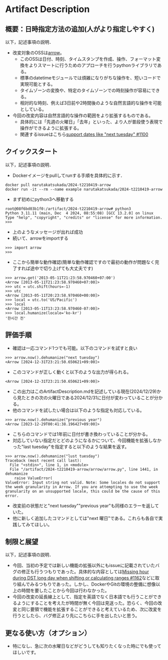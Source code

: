 # Artifact Description

## 概要：日時指定方法の追加(人がより指定しやすく)


以下，記述事項の説明．

* 改変対象のOSSは[arrow](arrow-py/arrow)。
  + このOSSは日付、時刻、タイムスタンプを作成、操作、フォーマット変換をよりスマートに行うためのアプローチを行うpythonライブラリである。
  + 標準のdatetimeモジュールでは煩雑になりがちな操作を、短いコードで実現可能とする。
  + タイムゾーンの変換や、特定のタイムゾーンでの時刻操作が容易にできる。
  + 相対的な時刻、例えば3日前や2時間後のような自然言語的な操作を可能としている。
* 今回の改変内容は自然言語的な操作の範囲をより拡張するものである。
  + 具体的には「先週の火曜日」「去年」といった、より人が普段使う表現で操作ができるように拡張する。
  + 関連するissueはこちら[support dates like "next tuesday" #1100](https://github.com/arrow-py/arrow/issues/1100) 

## クイックスタート

以下，記述事項の説明．

* Dockerイメージをpullしてrunする手順を具体的に示す．

```
docker pull narutakatsukada/2024-t2210419-arrow
docker run -it --rm --name example narutakatsukada/2024-t2210419-arrow
```
* まず初めにpython3へ移動する
```
root@08f6bd03b1f0:/artifact/2024-t2210419-arrow# python3
Python 3.11.11 (main, Dec  4 2024, 08:55:08) [GCC 13.2.0] on linux
Type "help", "copyright", "credits" or "license" for more information.
>>>
```
* 上のようなメッセージが出れば成功
* 続いて、arrowをimportする
```
>>> import arrow
>>>
```
* ここから簡単な動作確認(簡単な動作確認ですので最初の動作が問題なく完了すれば途中で切り上げても大丈夫です)

```
>>> arrow.get('2013-05-11T21:23:58.970460+07:00')
<Arrow [2013-05-11T21:23:58.970460+07:00]>
>>> utc = utc.shift(hours=-1)
>>> utc
<Arrow [2013-05-11T20:23:58.970460+00:00]>
>>> local = utc.to('US/Pacific')
>>> local
<Arrow [2013-05-11T13:23:58.970460-07:00]>
>>> local.humanize(locale='ko-kr')
'한시간 전'
```

## 評価手順

* 確認は一応コマンド1つでも可能。以下のコマンドを試すと良い
```
>>> arrow.now().dehumanize("next tuesday")
<Arrow [2024-12-31T23:21:50.650621+09:00]>
```
* このコマンドが正しく動くと以下のような出力が得られる。
```
<Arrow [2024-12-31T23:21:50.650621+09:00]>
```
* この出力はこのArtifactDescription.mdを記述している現在(2024/12/29)から見たときの次の火曜日である2024/12/31に日付が変わっていることが分かる。
* 他のコマンドを試したい場合は以下のような指定も対応している。
```
>>> arrow.now().dehumanize("previous year")
<Arrow [2023-12-29T00:41:38.196427+09:00]>
```
* こちらのコマンドでは1年前に日付が書き換わっていることが分かる。
* 対応していない指定だとどのようになるかについて、今回機能を拡張しなかった"last tuesday"を指定すると以下のような結果を返す。
```
>>> arrow.now().dehumanize("lust tuesday")
Traceback (most recent call last):
  File "<stdin>", line 1, in <module>
  File "/artifact/2024-t2210419-arrow/arrow/arrow.py", line 1441, in dehumanize
    raise ValueError(
ValueError: Input string not valid. Note: Some locales do not support the week granularity in Arrow. If you are attempting to use the week granularity on an unsupported locale, this could be the cause of this error.
```
* 改変前の状態だと"next tuesday""previous year"も同様のエラーを返していた。
* 他に新しく追加したコマンドとしては"next 曜日"である。これらも各自で実践してみてほしい。

## 制限と展望

以下，記述事項の説明．

* 今回、当初の予定では新しい機能の拡張以外にもissueに記載されていたバグの修正も行うつもりであった。具体的な内容としては[Missing hour during DST long day when shifting or calculating ranges #1162](https://github.com/arrow-py/arrow/issues/1162)などに取り組んでみるつもりであった。しかし、DockerやGitの環境の整備に想像以上の時間を要したことから今回は行わなかった。
* 今回の改変の延長線上として、指定を英語でなく日本語でも行うことができるようにすることを考えたが時間が無く今回は見送った。恐らく、今回の改変と同じ要領で機能を拡張することができると考えているため、次に改変を行うとしたら、バグ修正より先にこちらに手を出したいと思う。
  
## 更なる使い方（オプション）

* 特になし、急に次の水曜日などがどうしても知りたくなった時にでも使ってほしいです。
